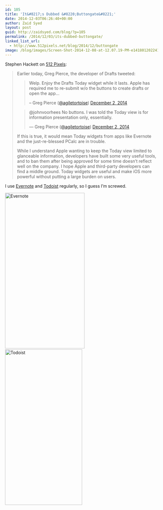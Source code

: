 ```yaml
---
id: 105
title: 'It&#8217;s Dubbed &#8220;Buttongate&#8221;'
date: 2014-12-03T06:26:40+00:00
author: Zaid Syed
layout: post
guid: http://zaidsyed.com/blog/?p=105
permalink: /2014/12/03/its-dubbed-buttongate/
linked_list_url:
  - http://www.512pixels.net/blog/2014/12/buttongate
image: /blog/images/Screen-Shot-2014-12-08-at-12.07.19-PM-e1418012022412.png
---
```

</a>Stephen Hackett on [512 Pixels](http://512pixels.net "512 Pixels"):

> Earlier today, Greg Pierce, the developer of Drafts tweeted:
> 
> > Welp. Enjoy the Drafts Today widget while it lasts. Apple has required me to re-submit w/o the buttons to create drafts or open the app…
> > 
> > &#8211; Greg Pierce ([@agiletortoise](https://twitter.com/agiletortoise)) [December 2, 2014](https://twitter.com/agiletortoise/status/539887084128174082) 
> 
> > @johnvoorhees No buttons. I was told the Today view is for information presentation only, essentially.
> > 
> > — Greg Pierce ([@agiletortoise](https://twitter.com/agiletortoise)) [December 2, 2014](https://twitter.com/agiletortoise/status/539887084128174082) 
> 
> If this is true, it would mean Today widgets from apps like Evernote and the just-re-blessed PCalc are in trouble.
> 
> While I understand Apple wanting to keep the Today view limited to glanceable information, developers have built some very useful tools, and to ban them after being approved for some time doesn&#8217;t reflect well on the company. I hope Apple and third-party developers can find a middle ground. Today widgets are useful and make iOS more powerful without putting a large burden on users.

I use [Evernote](http://zaidsyed.com/blog/images/IMG_0166.png) and [Todoist](http://zaidsyed.com/blog/images/IMG_0165.png) regularly, so I guess I&#8217;m screwed.

<img src="http://zaidsyed.com/blog/images/Screen-Shot-2014-12-08-at-12.06.26-PM-520x1024.png" alt="Evernote" width="262" height="512" class="alignnone size-large wp-image-153" />&nbsp;<img src="http://zaidsyed.com/blog/images/Screen-Shot-2014-12-08-at-12.07.19-PM-500x1024.png" alt="Todoist" width="254" height="512" class="alignnone size-large wp-image-154" />